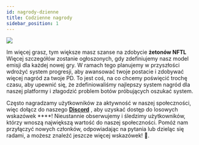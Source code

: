 ```yaml
---
id: nagrody-dzienne
title: Codzienne nagrody
sidebar_position: 1
---
```


![](/img/twitch-stream.png)

Im więcej grasz, tym większe masz szanse na zdobycie **żetonów NFTL** Więcej szczegółów zostanie ogłoszonych, gdy zdefiniujemy nasz model emisji dla każdej nowej gry. W ramach tego planujemy w przyszłości wdrożyć system progresji, aby awansować twoje postacie i zdobywać więcej nagród za twoje PD. To jest coś, na co chcemy poświęcić trochę czasu, aby upewnić się, że zdefiniowaliśmy najlepszy system nagród dla naszej platformy i złagodzić problem botów próbujących oszukać system.

Często nagradzamy użytkowników za aktywność w naszej społeczności, więc dołącz do naszego **[Discord](https://discord.gg/niftyleague)** , aby uzyskać dostęp do losowych wskazówek ****! Nieustannie obserwujemy i śledzimy użytkowników, którzy wnoszą największą wartość do naszej społeczności. Pomóż nam przyłączyć nowych członków, odpowiadając na pytania lub dzieląc się radami, a możesz znaleźć jeszcze więcej wskazówek! 🙌.
